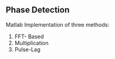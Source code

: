 Phase Detection
---
Matlab Implementation of three methods:  
1. FFT- Based  
2. Multiplication  
3. Pulse-Lag  
